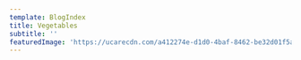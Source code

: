 ```yaml
---
template: BlogIndex
title: Vegetables
subtitle: ''
featuredImage: 'https://ucarecdn.com/a412274e-d1d0-4baf-8462-be32d01f5af1/'
---
```

